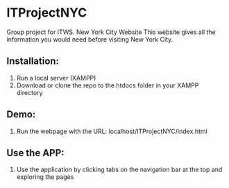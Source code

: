 # ITProjectNYC
Group project for ITWS. New York City Website
This website gives all the information you would need before visiting New York City.

## Installation:
1. Run a local server (XAMPP)
2. Download or clone the repo to the htdocs folder in your XAMPP directory

## Demo:
1. Run the webpage with the URL: localhost/ITProjectNYC/index.html

## Use the APP:
1. Use the application by clicking tabs on the navigation bar at the top and exploring the pages




